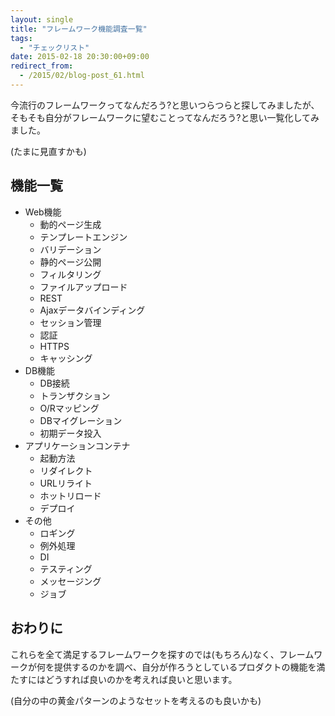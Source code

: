 ```yaml
---
layout: single
title: "フレームワーク機能調査一覧"
tags:
  - "チェックリスト"
date: 2015-02-18 20:30:00+09:00
redirect_from:
  - /2015/02/blog-post_61.html
---
```


今流行のフレームワークってなんだろう?と思いつらつらと探してみましたが、そもそも自分がフレームワークに望むことってなんだろう?と思い一覧化してみました。

(たまに見直すかも)

## 機能一覧

- Web機能
	- 動的ページ生成
	- テンプレートエンジン
	- バリデーション
	- 静的ページ公開
	- フィルタリング
	- ファイルアップロード
	- REST
	- Ajaxデータバインディング
	- セッション管理
	- 認証
	- HTTPS
	- キャッシング
- DB機能
	- DB接続
	- トランザクション
	- O/Rマッピング
	- DBマイグレーション
	- 初期データ投入
- アプリケーションコンテナ
	- 起動方法
	- リダイレクト
	- URLリライト
	- ホットリロード
	- デプロイ
- その他
	- ロギング
	- 例外処理
	- DI
	- テスティング
	- メッセージング
	- ジョブ

## おわりに

これらを全て満足するフレームワークを探すのでは(もちろん)なく、フレームワークが何を提供するのかを調べ、自分が作ろうとしているプロダクトの機能を満たすにはどうすれば良いのかを考えれば良いと思います。

(自分の中の黄金パターンのようなセットを考えるのも良いかも)
